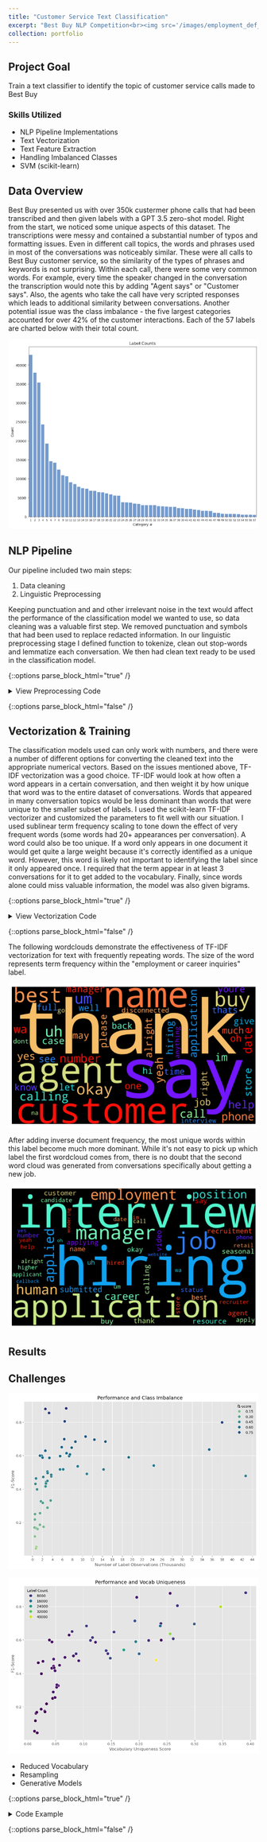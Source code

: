 ```yaml
---
title: "Customer Service Text Classification"
excerpt: "Best Buy NLP Competition<br><img src='/images/employment_def_wordcloud.png' width='500' height='300'>"
collection: portfolio
---
```


## Project Goal
Train a text classifier to identify the topic of customer service calls made to Best Buy

### Skills Utilized
- NLP Pipeline Implementations
- Text Vectorization
- Text Feature Extraction
- Handling Imbalanced Classes
- SVM (scikit-learn)

## Data Overview
Best Buy presented us with over 350k custermer phone calls that had been transcribed and then given labels with a GPT 3.5 zero-shot model. Right from the start, we noticed some unique aspects of this dataset. The transcriptions were messy and contained a substantial number of typos and formatting issues. Even in different call topics, the words and phrases used in most of the conversations was noticeably similar. These were all calls to Best Buy customer service, so the similarity of the types of phrases and keywords is not surprising. Within each call, there were some very common words. For example, every time the speaker changed in the conversation the transcription would note this by adding "Agent says" or "Customer says". Also, the agents who take the call have very scripted responses which leads to additional similarity between conversations. Another potential issue was the class imbalance - the five largest categories accounted for over 42% of the customer interactions. Each of the 57 labels are charted below with their total count. 

![Label Distribution](/images/label_distribution11.png)

## NLP Pipeline
Our pipeline included two main steps:
1. Data cleaning
2. Linguistic Preprocessing

  Keeping punctuation and and other irrelevant noise in the text would affect the performance of the classification model we wanted to use, so data cleaning was a valuable first step. We removed punctuation and symbols that had been used to replace redacted information. In our linguistic preprocessing stage I defined function to tokenize, clean out stop-words and lemmatize each conversation. We then had clean text ready to be used in the classification model. 

{::options parse_block_html="true" /}

<details>
  <summary markdown="span">
    View Preprocessing Code
  </summary>

```python
  from nltk.tokenize import word_tokenize
  from nltk.stem import WordNetLemmatizer
  from nltk.corpus import stopwords

  lemmatizer = WordNetLemmatizer()
  def apply_lemmatizer(text: str) -> str:
      """Apply lemmatizer to a single text conversation"""
      tokens = word_tokenize(text)
      lemmatized_tokens = [lemmatizer.lemmatize(token) for token in tokens]
      return " ".join(lemmatized_tokens)

  stop_words = set(stopwords.words('english'))
  def remove_stopwords(text: str) -> str:
      """Apply stop word removal for a single text conversation"""
      tokens = word_tokenize(text)
      token_lst = [token.lower() for token in tokens if token.isalpha() and token.lower() not in stop_words]
      return " ".join(token_lst)
```
  
</details>

{::options parse_block_html="false" /}

## Vectorization & Training
The classification models used can only work with numbers, and there were a number of different options for converting the cleaned text into the appropriate numerical vectors. Based on the issues mentioned above, TF-IDF vectorization was a good choice. TF-IDF would look at how often a word appears in a certain conversation, and then weight it by how unique that word was to the entire dataset of conversations. Words that appeared in many conversation topics would be less dominant than words that were unique to the smaller subset of labels. 
  I used the scikit-learn TF-IDF vectorizer and customized the parameters to fit well with our situation. I used sublinear term frequency scaling to tone down the effect of very frequent words (some words had 20+ appearances per conversation). A word could also be too unique. If a word only appears in one document it would get quite a large weight because it's correctly identified as a unique word. However, this word is likely not important to identifying the label since it only appeared once. I required that the term appear in at least 3 conversations for it to get added to the vocabulary. Finally, since words alone could miss valuable information, the model was also given bigrams. 

{::options parse_block_html="true" /}

<details>
  <summary markdown="span">
    View Vectorization Code
  </summary>

```python
  # Set data to train on:  
  X = df["text"]
  y = df["label"]
  
  # Train-Test Split
  X_train, X_test, y_train, y_test = train_test_split(X, y, 
                                                      test_size=0.3, 
                                                      random_state=42)
  
  # TF-IDF vectorizing for training X
  vectorizer = TfidfVectorizer(ngram_range=(1, 2), min_df=2, sublinear_tf=True)
  X_train_vectorized = vectorizer.fit_transform(X_train)
```
  
</details>

{::options parse_block_html="false" /}


The following wordclouds demonstrate the effectiveness of TF-IDF vectorization for text with frequently repeating words. The size of the word represents term frequency within the "employment or career inquiries" label. 

![Default Employment Wordcloud](/images/employment_def_wordcloud.png)

After adding inverse document frequency, the most unique words within this label become much more dominant. While it's not easy to pick up which label the first wordcloud comes from, there is no doubt that the second word cloud was generated from conversations specifically about getting a new job.

![TFIDF Employment Wordcloud](/images/employment_tfidf_wordcloud.png)


## Results

## Challenges

![Imbalance-Performance](/images/performance_imbalance.png)

![label_unique_score](/images/label_unique_f1_2.png)

- Reduced Vocabulary
- Resampling
- Generative Models


{::options parse_block_html="true" /}

<details>
  <summary markdown="span">
    Code Example
  </summary>

```python
  def func()
```
  
</details>

{::options parse_block_html="false" /}

